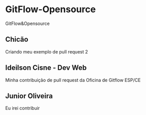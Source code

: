 # GitFlow-Opensource
GitFlow&amp;Opensource

## Chicão

Criando meu exemplo de pull request 2

## Ideilson Cisne - Dev Web
Minha contribuição de pull request da Oficina de Gitflow ESP/CE

## Junior Oliveira

Eu irei contribuir

